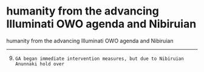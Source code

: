 # humanity from the advancing Illuminati OWO agenda and Nibiruian

humanity from the advancing Illuminati OWO agenda and Nibiruian
__________________________

9.     GA began immediate intervention measures, but due to Nibiruian Anunnaki hold over